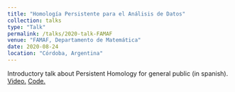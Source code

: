 ```yaml
---
title: "Homología Persistente para el Análisis de Datos"
collection: talks
type: "Talk"
permalink: /talks/2020-talk-FAMAF
venue: "FAMAF, Departamento de Matemática"
date: 2020-08-24
location: "Córdoba, Argentina"
---
```


Introductory talk about Persistent Homology for general public (in spanish).
[Video.](https://www.youtube.com/watch?v=R6JQAH0gPsw)
[Code.](https://github.com/ximenafernandez/Persistent_Homology)
